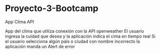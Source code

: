# Proyecto-3-Bootcamp
App Clima API

App del clima que utiliza conexión con la API openweather
El usuario ingresa la cuidad que desea y la aplicación indica el cima en tiempo real 
Si el usuario selecciona algún país o ciudad con nombre incorrecto la aplicación manda un Alert de error
